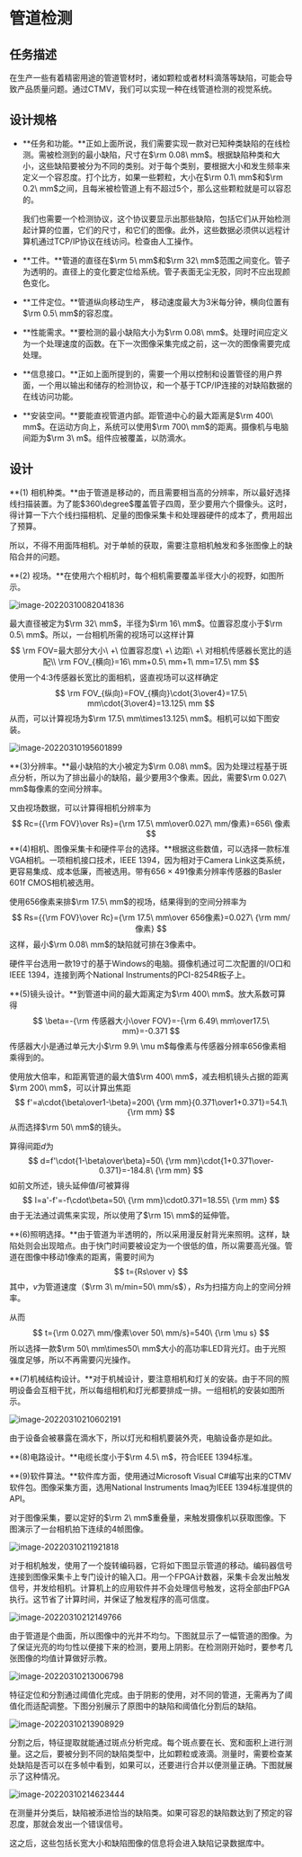 # 管道检测

## 任务描述

在生产一些有着精密用途的管道管材时，诸如颗粒或者材料滴落等缺陷，可能会导致产品质量问题。通过CTMV，我们可以实现一种在线管道检测的视觉系统。

## 设计规格

- **任务和功能。**正如上面所说，我们需要实现一款对已知种类缺陷的在线检测。需被检测到的最小缺陷，尺寸在$\rm 0.08\ mm$。根据缺陷种类和大小，这些缺陷要被分为不同的类别。对于每个类别，要根据大小和发生频率来定义一个容忍度。打个比方，如果一些颗粒，大小在$\rm 0.1\ mm$和$\rm 0.2\ mm$之间，且每米被检管道上有不超过5个，那么这些颗粒就是可以容忍的。

    我们也需要一个检测协议，这个协议要显示出那些缺陷，包括它们从开始检测起计算的位置，它们的尺寸，和它们的图像。此外，这些数据必须供以远程计算机通过TCP/IP协议在线访问。检查由人工操作。

- **工件。**管道的直径在$\rm 5\ mm$和$\rm 32\ mm$范围之间变化。管子为透明的。直径上的变化要定位给系统。管子表面无尘无胶，同时不应出现颜色变化。

- **工件定位。**管道纵向移动生产， 移动速度最大为3米每分钟，横向位置有$\rm 0.5\ mm$的容忍度。

- **性能需求。**要检测的最小缺陷大小为$\rm 0.08\ mm$。处理时间应定义为一个处理速度的函数。在下一次图像采集完成之前，这一次的图像需要完成处理。

- **信息接口。**正如上面所提到的，需要一个用以控制和设置管径的用户界面，一个用以输出和储存的检测协议，和一个基于TCP/IP连接的对缺陷数据的在线访问功能。

- **安装空间。**要能直视管道内部。距管道中心的最大距离是$\rm 400\ mm$。在运动方向上，系统可以使用$\rm 700\ mm$的距离。摄像机与电脑间距为$\rm  3\ m$。组件应被覆盖，以防滴水。

## 设计

**(1) 相机种类。**由于管道是移动的，而且需要相当高的分辨率，所以最好选择线扫描装置。为了能$360\degree$覆盖管子四周，至少要用六个摄像头。这时，得计算一下六个线扫描相机、足量的图像采集卡和处理器硬件的成本了，费用超出了预算。

所以，不得不用面阵相机。对于单帧的获取，需要注意相机触发和多张图像上的缺陷合并的问题。

**(2) 视场。**在使用六个相机时，每个相机需要覆盖半径大小的视野，如图所示。

![image-20220310082041836](C:\Users\Sieroy\AppData\Roaming\Typora\typora-user-images\image-20220310082041836.png)

最大直径被定为$\rm 32\ mm$，半径为$\rm 16\ mm$。位置容忍度小于$\rm 0.5\ mm$。所以，一台相机所需的视场可以这样计算
$$
\rm FOV=最大部分大小\ +\ 位置容忍度\ +\ 边距\ +\ 对相机传感器长宽比的适配\\
\rm FOV_{横向}=16\ mm+0.5\ mm+1\ mm=17.5\ mm
$$
使用一个4:3传感器长宽比的面相机，竖直视场可以这样确定
$$
\rm FOV_{纵向}=FOV_{横向}\cdot{3\over4}=17.5\ mm\cdot{3\over4}=13.125\ mm
$$
从而，可以计算视场为$\rm 17.5\ mm\times13.125\ mm$。相机可以如下图安装。

![image-20220310195601899](C:\Users\Sieroy\AppData\Roaming\Typora\typora-user-images\image-20220310195601899.png)

**(3)分辨率。**最小缺陷的大小被定为$\rm 0.08\ mm$。因为处理过程基于斑点分析，所以为了排出最小的缺陷，最少要用3个像素。因此，需要$\rm 0.027\ mm$每像素的空间分辨率。

又由视场数据，可以计算得相机分辨率为
$$
Rc={{\rm FOV}\over Rs}={\rm 17.5\ mm\over0.027\ mm/像素}=656\ 像素
$$
**(4)相机、图像采集卡和硬件平台的选择。**根据这些数值，可以选择一款标准VGA相机。一项相机接口技术，IEEE 1394，因为相对于Camera Link这类系统，更容易集成、成本低廉，而被选用。带有$656\times491$像素分辨率传感器的Basler 601f CMOS相机被选用。

使用$656$像素来排$\rm 17.5\ mm$的视场，结果得到的空间分辨率为
$$
Rs={{\rm FOV}\over Rc}={\rm 17.5\ mm\over 656像素}=0.027\ {\rm mm/像素}
$$
这样，最小$\rm 0.08\ mm$的缺陷就可排在3像素中。

硬件平台选用一款19寸的基于Windows的电脑。摄像机通过可二次配置的I/O口和IEEE 1394，连接到两个National Instruments的PCI-8254R板子上。

**(5)镜头设计。**到管道中间的最大距离定为$\rm 400\ mm$。放大系数可算得
$$
\beta=-{\rm 传感器大小\over FOV}=-{\rm 6.49\ mm\over17.5\ mm}=-0.371
$$
传感器大小是通过单元大小$\rm 9.9\ \mu m$每像素与传感器分辨率$656$像素相乘得到的。

使用放大倍率，和距离管道的最大值$\rm 400\ mm$，减去相机镜头占据的距离$\rm 200\ mm$，可以计算出焦距
$$
f'=a\cdot{\beta\over1-\beta}=200\ {\rm mm}{0.371\over1+0.371}=54.1\ {\rm mm}
$$
从而选择$\rm 50\ mm$的镜头。

算得间距$d$为
$$
d=f'\cdot{1-\beta\over\beta}=50\ {\rm mm}\cdot{1+0.371\over-0.371}=-184.8\ {\rm mm}
$$
如前文所述，镜头延伸值$I$可被算得
$$
I=a'-f'=-f\cdot\beta=50\ {\rm mm}\cdot0.371=18.55\ {\rm mm}
$$
由于无法通过调焦来实现，所以使用了$\rm 15\ mm$的延伸管。

**(6)照明选择。**由于管道为半透明的，所以采用漫反射背光来照明。这样，缺陷处则会出现暗点。由于快门时间要被设定为一个很低的值，所以需要高光强。管道在图像中移动1像素的距离，需要时间为
$$
t={Rs\over v}
$$
其中，$v$为管道速度（$\rm 3\ m/min=50\ mm/s$），$Rs$为扫描方向上的空间分辨率。

从而
$$
t={\rm 0.027\ mm/像素\over 50\ mm/s}=540\ {\rm \mu s}
$$
所以选择一款$\rm 50\ mm\times50\ mm$大小的高功率LED背光灯。由于光照强度足够，所以不再需要闪光操作。

**(7)机械结构设计。**对于机械设计，要注意相机和灯关的安装。由于不同的照明设备会互相干扰，所以每组相机和灯光都要排成一排。一组相机的安装如图所示。

![image-20220310210602191](C:\Users\Sieroy\AppData\Roaming\Typora\typora-user-images\image-20220310210602191.png)

由于设备会被暴露在滴水下，所以灯光和相机要装外壳，电脑设备亦是如此。

**(8)电路设计。**电缆长度小于$\rm 4.5\ m$，符合IEEE 1394标准。

**(9)软件算法。**软件库方面，使用通过Microsoft Visual C#编写出来的CTMV软件包。图像采集方面，选用National Instruments Imaq为IEEE 1394标准提供的API。

对于图像采集，要以定好的$\rm 2\ mm$重叠量，来触发摄像机以获取图像。下图演示了一台相机拍下连续的4帧图像。

![image-20220310211921818](C:\Users\Sieroy\AppData\Roaming\Typora\typora-user-images\image-20220310211921818.png)

对于相机触发，使用了一个旋转编码器，它将如下图显示管道的移动。编码器信号连接到图像采集卡上专门设计的输入口。用一个FPGA计数器，采集卡会发出触发信号，并发给相机。计算机上的应用软件并不会处理信号触发，这将全部由FPGA执行。这节省了计算时间，并保证了触发程序的高可信度。

![image-20220310212149766](C:\Users\Sieroy\AppData\Roaming\Typora\typora-user-images\image-20220310212149766.png)

由于管道是个曲面，所以图像中的光并不均匀。下图就显示了一幅管道的图像。为了保证光亮的均匀性以便接下来的检测，要用上阴影。在检测刚开始时，要参考几张图像的均值计算做好示教。

![image-20220310213006798](C:\Users\Sieroy\AppData\Roaming\Typora\typora-user-images\image-20220310213006798.png)

特征定位和分割通过阈值化完成。由于阴影的使用，对不同的管道，无需再为了阈值化而适配调整。下图分别展示了原图中的缺陷和阈值化分割后的缺陷。

![image-20220310213908929](C:\Users\Sieroy\AppData\Roaming\Typora\typora-user-images\image-20220310213908929.png)

分割之后，特征提取就能通过斑点分析完成。每个斑点要在长、宽和面积上进行测量。这之后，要被分到不同的缺陷类型中，比如颗粒或液滴。测量时，需要检查某处缺陷是否可以在多帧中看到，如果可以，还要进行合并以便测量正确。下图就展示了这种情况。

![image-20220310214623444](C:\Users\Sieroy\AppData\Roaming\Typora\typora-user-images\image-20220310214623444.png)

在测量并分类后，缺陷被添进恰当的缺陷类。如果可容忍的缺陷数达到了预定的容忍度，那就会发出一个错误信号。

这之后，这些包括长宽大小和缺陷图像的信息将会进入缺陷记录数据库中。